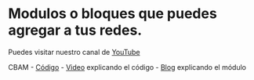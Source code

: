 # Modulos o bloques que puedes agregar a tus redes.


Puedes visitar nuestro canal de [YouTube](https://www.youtube.com/channel/UClnvyR4bBvd2gXOkBS03jew)

CBAM - [Código](https://github.com/FereBell/Modulos-y-modelos-Blocks-and-models-/blob/master/Bloques/cbam.py) - [Video](https://www.youtube.com/watch?v=eW2gUzBTjmw) explicando el código - [Blog](https://www.ferebell-ia.com/post/escribe-en-tu-blog-desde-tu-sitio-web-o-m%C3%B3vil) explicando el módulo
